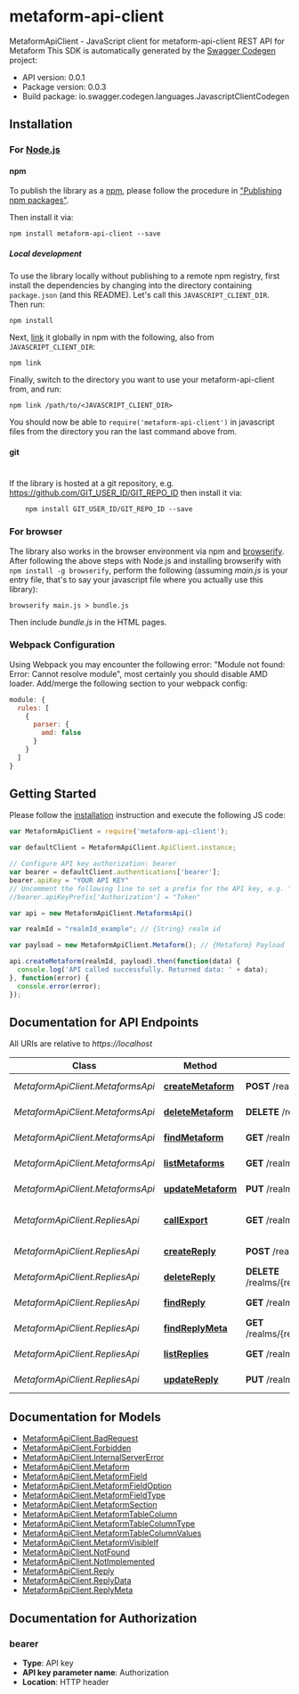 # metaform-api-client

MetaformApiClient - JavaScript client for metaform-api-client
REST API for Metaform
This SDK is automatically generated by the [Swagger Codegen](https://github.com/swagger-api/swagger-codegen) project:

- API version: 0.0.1
- Package version: 0.0.3
- Build package: io.swagger.codegen.languages.JavascriptClientCodegen

## Installation

### For [Node.js](https://nodejs.org/)

#### npm

To publish the library as a [npm](https://www.npmjs.com/),
please follow the procedure in ["Publishing npm packages"](https://docs.npmjs.com/getting-started/publishing-npm-packages).

Then install it via:

```shell
npm install metaform-api-client --save
```

##### Local development

To use the library locally without publishing to a remote npm registry, first install the dependencies by changing 
into the directory containing `package.json` (and this README). Let's call this `JAVASCRIPT_CLIENT_DIR`. Then run:

```shell
npm install
```

Next, [link](https://docs.npmjs.com/cli/link) it globally in npm with the following, also from `JAVASCRIPT_CLIENT_DIR`:

```shell
npm link
```

Finally, switch to the directory you want to use your metaform-api-client from, and run:

```shell
npm link /path/to/<JAVASCRIPT_CLIENT_DIR>
```

You should now be able to `require('metaform-api-client')` in javascript files from the directory you ran the last 
command above from.

#### git
#
If the library is hosted at a git repository, e.g.
https://github.com/GIT_USER_ID/GIT_REPO_ID
then install it via:

```shell
    npm install GIT_USER_ID/GIT_REPO_ID --save
```

### For browser

The library also works in the browser environment via npm and [browserify](http://browserify.org/). After following
the above steps with Node.js and installing browserify with `npm install -g browserify`,
perform the following (assuming *main.js* is your entry file, that's to say your javascript file where you actually 
use this library):

```shell
browserify main.js > bundle.js
```

Then include *bundle.js* in the HTML pages.

### Webpack Configuration

Using Webpack you may encounter the following error: "Module not found: Error:
Cannot resolve module", most certainly you should disable AMD loader. Add/merge
the following section to your webpack config:

```javascript
module: {
  rules: [
    {
      parser: {
        amd: false
      }
    }
  ]
}
```

## Getting Started

Please follow the [installation](#installation) instruction and execute the following JS code:

```javascript
var MetaformApiClient = require('metaform-api-client');

var defaultClient = MetaformApiClient.ApiClient.instance;

// Configure API key authorization: bearer
var bearer = defaultClient.authentications['bearer'];
bearer.apiKey = "YOUR API KEY"
// Uncomment the following line to set a prefix for the API key, e.g. "Token" (defaults to null)
//bearer.apiKeyPrefix['Authorization'] = "Token"

var api = new MetaformApiClient.MetaformsApi()

var realmId = "realmId_example"; // {String} realm id

var payload = new MetaformApiClient.Metaform(); // {Metaform} Payload

api.createMetaform(realmId, payload).then(function(data) {
  console.log('API called successfully. Returned data: ' + data);
}, function(error) {
  console.error(error);
});


```

## Documentation for API Endpoints

All URIs are relative to *https://localhost*

Class | Method | HTTP request | Description
------------ | ------------- | ------------- | -------------
*MetaformApiClient.MetaformsApi* | [**createMetaform**](docs/MetaformsApi.md#createMetaform) | **POST** /realms/{realmId}/metaforms | create new Metaform
*MetaformApiClient.MetaformsApi* | [**deleteMetaform**](docs/MetaformsApi.md#deleteMetaform) | **DELETE** /realms/{realmId}/metaforms/{metaformId} | Deletes Metaform
*MetaformApiClient.MetaformsApi* | [**findMetaform**](docs/MetaformsApi.md#findMetaform) | **GET** /realms/{realmId}/metaforms/{metaformId} | Finds single Metaform
*MetaformApiClient.MetaformsApi* | [**listMetaforms**](docs/MetaformsApi.md#listMetaforms) | **GET** /realms/{realmId}/metaforms | Lists Metaforms
*MetaformApiClient.MetaformsApi* | [**updateMetaform**](docs/MetaformsApi.md#updateMetaform) | **PUT** /realms/{realmId}/metaforms/{metaformId} | Updates Metaform
*MetaformApiClient.RepliesApi* | [**callExport**](docs/RepliesApi.md#callExport) | **GET** /realms/{realmId}/metaforms/{metaformId}/export | Exports metaform data
*MetaformApiClient.RepliesApi* | [**createReply**](docs/RepliesApi.md#createReply) | **POST** /realms/{realmId}/metaforms/{metaformId}/replies | create new form reply
*MetaformApiClient.RepliesApi* | [**deleteReply**](docs/RepliesApi.md#deleteReply) | **DELETE** /realms/{realmId}/metaforms/{metaformId}/replies/{replyId} | Deletes a reply
*MetaformApiClient.RepliesApi* | [**findReply**](docs/RepliesApi.md#findReply) | **GET** /realms/{realmId}/metaforms/{metaformId}/replies/{replyId} | Find a single reply
*MetaformApiClient.RepliesApi* | [**findReplyMeta**](docs/RepliesApi.md#findReplyMeta) | **GET** /realms/{realmId}/metaforms/{metaformId}/replies/{replyId}/meta | Returns reply meta
*MetaformApiClient.RepliesApi* | [**listReplies**](docs/RepliesApi.md#listReplies) | **GET** /realms/{realmId}/metaforms/{metaformId}/replies | Lists form replies
*MetaformApiClient.RepliesApi* | [**updateReply**](docs/RepliesApi.md#updateReply) | **PUT** /realms/{realmId}/metaforms/{metaformId}/replies/{replyId} | Updates reply


## Documentation for Models

 - [MetaformApiClient.BadRequest](docs/BadRequest.md)
 - [MetaformApiClient.Forbidden](docs/Forbidden.md)
 - [MetaformApiClient.InternalServerError](docs/InternalServerError.md)
 - [MetaformApiClient.Metaform](docs/Metaform.md)
 - [MetaformApiClient.MetaformField](docs/MetaformField.md)
 - [MetaformApiClient.MetaformFieldOption](docs/MetaformFieldOption.md)
 - [MetaformApiClient.MetaformFieldType](docs/MetaformFieldType.md)
 - [MetaformApiClient.MetaformSection](docs/MetaformSection.md)
 - [MetaformApiClient.MetaformTableColumn](docs/MetaformTableColumn.md)
 - [MetaformApiClient.MetaformTableColumnType](docs/MetaformTableColumnType.md)
 - [MetaformApiClient.MetaformTableColumnValues](docs/MetaformTableColumnValues.md)
 - [MetaformApiClient.MetaformVisibleIf](docs/MetaformVisibleIf.md)
 - [MetaformApiClient.NotFound](docs/NotFound.md)
 - [MetaformApiClient.NotImplemented](docs/NotImplemented.md)
 - [MetaformApiClient.Reply](docs/Reply.md)
 - [MetaformApiClient.ReplyData](docs/ReplyData.md)
 - [MetaformApiClient.ReplyMeta](docs/ReplyMeta.md)


## Documentation for Authorization


### bearer

- **Type**: API key
- **API key parameter name**: Authorization
- **Location**: HTTP header

